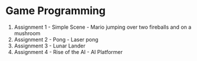 # Game Programming

1) Assignment 1 - Simple Scene - Mario jumping over two fireballs and on a mushroom
2) Assignment 2 - Pong - Laser pong
3) Assignment 3 - Lunar Lander
4) Assignment 4 - Rise of the AI - AI Platformer
